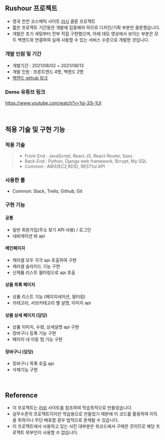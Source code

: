 ## Rushour 프로젝트
- 영국 천연 코스메틱 사이트 [러시](https://www.lush.co.kr/) 클론 프로젝트
- 짧은 프로젝트 기간동안 개발에 집중해야 하므로 디자인/기획 부분만 클론했습니다.
- 개발은 초기 세팅부터 전부 직접 구현했으며, 아래 데모 영상에서 보이는 부분은 모두 백앤드와 연결하여 실제 사용할 수 있는 서비스 수준으로 개발한 것입니다.

### 개발 인원 및 기간
- 개발기간 : 2021/08/02 ~ 2021/08/13
- 개발 인원 : 프론트엔드 4명, 백엔드 2명
- [백엔드 github 링크](https://github.com/wecode-bootcamp-korea/23-1st-RushOur-backend)

### Demo 유튜브 링크
https://www.youtube.com/watch?v=1gj-33i-1UI

<br>

## 적용 기술 및 구현 기능
### 적용 기술
> - Front-End : JavaScript, React.JS, React-Router, Sass
> - Back-End : Python, Django web framework, Bcrypt, My SQL
> - Common : AWS(EC2,RDS), RESTful API

### 사용한 툴
- Common: Slack, Trello, Github, Git

### 구현 기능
#### 공통
- 일반 회원가입(주소 찾기 API 사용) / 로그인
- 네비게이션 바 api
#### 메인페이지
- 캐러셀 모두 각각 api 호출하여 구현
- 캐러셀 슬라이드 기능 구현
- 신제품 리스트 필터링으로 api 호출
#### 상품 목록 페이지
- 상품 리스트 기능 (페이지네이션, 필터링)
- 카테고리, 서브카테고리 별 설명, 이미지 api
#### 상품 상세 페이지 (담당)
- 상품 이미지, 수량, 상세설명 api 구현
- 장바구니 등록 기능 구현
- 페이지 내 이동 탭 기능 구현
#### 장바구니 (담당)
- 장바구니 목록 호출 api
- 삭제기능 구현
<br>

## Reference
- 이 프로젝트는 [러쉬](https://www.lush.co.kr/) 사이트를 참조하여 학습목적으로 만들었습니다.
- 실무수준의 프로젝트이지만 학습용으로 만들었기 때문에 이 코드를 활용하여 이득을 취하거나 무단 배포할 경우 법적으로 문제될 수 있습니다.
- 이 프로젝트에서 사용하고 있는 사진 대부분은 위코드에서 구매한 것이므로 해당 프로젝트 외부인이 사용할 수 없습니다.

